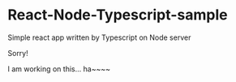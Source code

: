 # React-Node-Typescript-sample
Simple react app written by Typescript on Node server


Sorry!

I am working on this... 
ha~~~~
